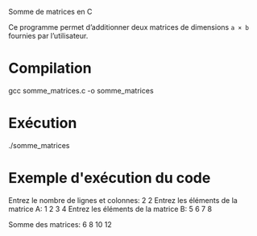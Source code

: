 Somme de matrices en C

Ce programme permet d’additionner deux matrices 
de dimensions `a × b` fournies par l’utilisateur.

# Compilation
gcc somme_matrices.c -o somme_matrices

# Exécution
./somme_matrices

# Exemple d'exécution du code
Entrez le nombre de lignes et colonnes: 2 2
Entrez les éléments de la matrice A:
1 2
3 4
Entrez les éléments de la matrice B:
5 6
7 8

Somme des matrices:
6 8
10 12
